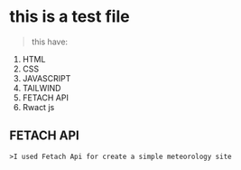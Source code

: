 # this is a test file 
> this have:
  1. HTML
  3. CSS
  5. JAVASCRIPT
  7. TAILWIND
  9. FETACH API
  10. Rwact js
  ## FETACH API
    >I used Fetach Api for create a simple meteorology site
